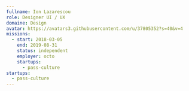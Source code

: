 ```yaml
---
fullname: Ion Lazarescou
role: Designer UI / UX
domaine: Design
avatar: https://avatars3.githubusercontent.com/u/37805352?s=40&v=4
missions:
  - start: 2018-03-05
    end: 2019-08-31
    status: independent
    employer: octo
    startups:
      - pass-culture
startups:
  - pass-culture
---
```

